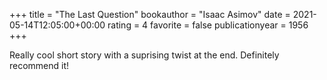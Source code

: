 +++
title = "The Last Question"
bookauthor = "Isaac Asimov"
date = 2021-05-14T12:05:00+00:00
rating = 4
favorite = false
publicationyear = 1956
+++

Really cool short story with a suprising twist at the end. Definitely recommend it!